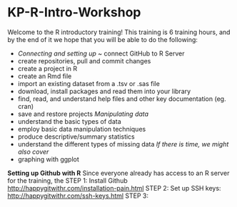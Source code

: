 # KP-R-Intro-Workshop

Welcome to the R introductory training! This training is 6 training hours, and by the end of it we hope that you will be able to do the following:
- *Connecting and setting up*
~ connect GitHub to R Server 
- create repositories, pull and commit changes 
- create a project in R
- create an Rmd file
- import an existing dataset from a .tsv or .sas file
- download, install packages and read them into your library
- find, read, and understand help files and other key documentation (eg. cran)
- save and restore projects
*Manipulating data*
- understand the basic types of data
- employ basic data manipulation techniques
- produce descriptive/summary statistics
- understand the different types of missing data 
*If there is time, we might also cover*
- graphing with ggplot





**Setting up Github with R**
Since everyone already has access to an R server for the training, the 
STEP 1: Install Github http://happygitwithr.com/installation-pain.html
STEP 2: Set up SSH keys: http://happygitwithr.com/ssh-keys.html
STEP 3: 
